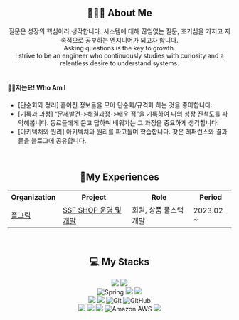 <div align=center> <h2> 👩🏻‍🌾 About Me </h2></div>
<div align=center> 
질문은 성장의 핵심이라 생각합니다. 시스템에 대해 끊임없는 질문, 호기심을 가지고 지속적으로 공부하는 엔지니어가 되고자 합니다.<br>   
Asking questions is the key to growth.<br> I strive to be an engineer who continuously studies with curiosity and a relentless desire to understand systems.
</div>
<br>

#### 🙋‍♂️저는요! Who Am I
- [단순화와 정리] 흩어진 정보들을 모아 단순화/규격화 하는 것을 좋아합니다.  
- [기록과 과정] “문제발견->해결과정->배운 점”을 기록하여 나의 성장 진척도를 파악해봅니다. 동료들에게 묻고 답하며 배워가는 그 과정을 중요하게 생각합니다.  
- [아키텍처와 원리] 아키텍처와 원리를 파고들며 학습합니다. 찾은 레퍼런스와 결과물을 블로그에 공유합니다. 
<br>
<div align=center><h2>🍠My Experiences </h2></div>
<div align=center> 
<table>
    <tr>
        <th>Organization</th>
        <th>Project</th>
        <th>Role</th>
        <th>Period</th>
    </tr>
    <tr>
        <td><a href="https://plgrim.com/">플그림</a></td>
        <td><a href="https://ssfshop.com/">SSF SHOP 운영 및 개발</a></td>
        <td>회원, 상품 풀스택 개발</td>
        <td>2023.02 ~ </td>
    </tr>
</table>
<br>
<div align=center><h2>💻 My Stacks</h2></div>

<div align=center> 
    <img src="https://img.shields.io/badge/java-007396?style=for-the-badge&logo=java&logoColor=white"> 
    <img src="https://img.shields.io/badge/javascript-%23F7DF1E.svg?&style=for-the-badge&logo=javascript&logoColor=black" />
    <br>

  <img alt="Spring" src ="https://img.shields.io/badge/Spring-6DB33F.svg?style=for-the-badge&logo=Spring&logoColor=white"/>
  <img src="https://img.shields.io/badge/spring boot-6DB33F?style=for-the-badge&logo=spring boot&logoColor=white">
  <img src="https://img.shields.io/badge/spring Security-6DB33F?style=for-the-badge&logo=spring Security&logoColor=white">
  <br>


<img src="https://img.shields.io/badge/react-%2361DAFB.svg?&style=for-the-badge&logo=react&logoColor=black" />
<img src="https://img.shields.io/badge/oracle-%23F80000.svg?&style=for-the-badge&logo=oracle&logoColor=white" />
<img alt="Git" src ="https://img.shields.io/badge/Git-F05032.svg?&style=for-the-badge&logo=Git&logoColor=white"/>
<img alt="GitHub" src ="https://img.shields.io/badge/GitHub-181717.svg?&style=for-the-badge&logo=GitHub&logoColor=white"/><br>
<img src="https://img.shields.io/badge/redis-%23DC382D.svg?&style=for-the-badge&logo=redis&logoColor=white" />
<img src="https://img.shields.io/badge/docker-2496ED?style=for-the-badge&logo=docker&logoColor=white">
<img src="https://img.shields.io/badge/kafka-231F20?style=for-the-badge&logo=apache kafka&logoColor=white">
<img alt="Amazon AWS" src ="https://img.shields.io/badge/Amazon AWS-FF9900.svg?&style=for-the-badge&logo=Amazon AWS&logoColor=white"/>
<img src="https://img.shields.io/badge/jenkins-%23D24939.svg?&style=for-the-badge&logo=jenkins&logoColor=white" />
</div>



